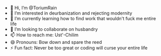 - 👋 Hi, I’m @ToriumRain
- 👀 I’m interested in deurbanization and rejecting modernity
- 🌱 I’m currently learning how to find work that wouldn't fuck me entire life
- 💞️ I’m looking to collaborate on husbandry
- 📫 How to reach me: Ust'-Chilim
- 😄 Pronouns: Bow down and spare the reed
- ⚡ Fun fact: Never be too great or coding will curse your entire life

<!---
ToriumRain/ToriumRain is a ✨ special ✨ repository because its `README.md` (this file) appears on your GitHub profile.
You can click the Preview link to take a look at your changes.
--->
